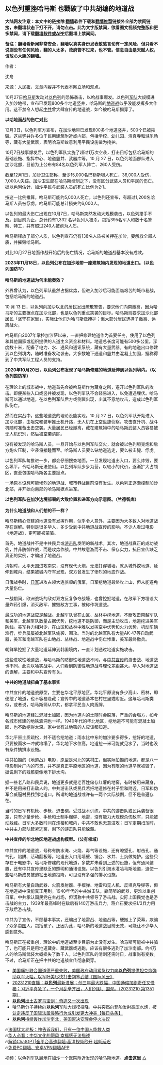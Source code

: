  <!-- 面包屑导航 --> <h2>以色列重挫哈马斯 也戳破了中共胡编的地道战</h2> <p class="notice"><b>大陆网友注意：本文中的链接除 <a href="https://github.com/bannedbook/fanqiang" >翻墙</a>软件下载和<a href="https://github.com/killgcd/justmysocks/blob/master/README.md">翻墙推荐</a>链接外全部为禁网链接，未翻墙状态下打不开，请勿点击。此为文字版禁闻，欲看图文视频完整版和更多禁闻，请下载<a href="https://github.com/bannedbook/fanqiang">翻墙软件或APP</a>后翻墙上禁闻网。</p><p>备注：翻墙看新闻非常安全，翻墙以真实身份发表敏感言论有一定风险，但只看不说则没有任何风险，翻的人太多，政府管不过来，也不管。信息自由是天赋人权，请放心大胆的翻墙。</b></p>  <div class="entry"> <p>作者：</p> <p>		沈舟</p> <p>来源：<span class='wp_keywordlink_affiliate'><a href="https://renminbao.com/" title="人民报" target="_blank">人民报</a></span>，文章内容并不代表本网立场和观点。</p> <p>10月27日<a href="https://www.bannedbook.org/bnews/tag/%e5%93%88%e9%a9%ac%e6%96%af/" class="st_tag internal_tag" rel="tag" title="标签 哈马斯 下的日志">哈马斯</a>发动对<a href="https://www.bannedbook.org/bnews/tag/%e4%bb%a5%e8%89%b2%e5%88%97/" class="st_tag internal_tag" rel="tag" title="标签 以色列 下的日志">以色列</a>的恐怖袭击，以哈战事爆发。以色列<a href="https://www.bannedbook.org/bnews/tag/%E5%86%9B%E9%98%9F/" class="st_tag internal_tag" rel="tag" title="标签 军队 下的日志">军队</a>大规模进入加沙地带，宣布已发现800多个地道竖井，哈马斯的<a href="https://www.bannedbook.org/bnews/tag/%E5%9C%B0%E9%81%93%E6%88%98/" class="st_tag internal_tag" rel="tag" title="标签 地道战 下的日志">地道战</a>似乎没能发挥多大作用。这不禁令人想起<a href="https://www.bannedbook.org/bnews/tag/%e4%b8%ad%e5%85%b1/" class="st_tag internal_tag" rel="tag" title="标签 中共 下的日志">中共</a>曾大肆宣传的地道战，如今被哈马斯揭穿了。</p> <p><b>以哈地面战的伤亡对比</b></p> <p>12月3日，以色列军方宣布，在加沙地带已发现800多个地道竖井，500个已被摧毁。这些竖井许多位于民用建筑附近或内部，包括学校、幼儿园、清真寺和游乐场等，藏有大量武器，表明哈马斯故意利用平民设施做为掩护。</p> <p>10月7日战事爆发后，以色列军队实施了超过1万次空袭，打击目标包括哈马斯的基础设施、指挥中心、地道竖井、武器库等。10 月 27 日，以色列地面部队进入加沙北部，目前为止公布有84名以色列军人阵亡、260人受伤。</p> <p>截至12月1日，加沙卫生部称，至少15,000名巴勒斯坦人死亡，36,000人受伤，7,000人失踪。加沙卫生部在哈马斯控制之下，没有区分武装人员和平民的伤亡。据以色列估计，加沙平民与武装人员的死亡比例为2:1。</p> <p>按这一比例推算，哈马斯可能约5,000人死亡。以色列还宣布，有超过1,200名哈马斯人员被俘虏。哈马斯可能总计损失约6,000人。</p> <p>以色列的最大伤亡出现在10月7日，哈马斯突然发动大规模袭击，以色列措手不及。到目前为止，总计约有1,332 名以色列人被杀，包括395名军人和数十名警察、特工，并有超过240人被虏为人质。</p> <p>哈马斯释放了部分人质，以色列宣布仍有138名人质被关押在加沙，要解救全部人质，并摧毁哈马斯。</p> <p>对比10月27日地面作战开始后的伤亡情况，哈马斯的地道战基本没有成效。</p> <p> <a target=_blank href=https://i1.wp.com/www.renminbao.com/rmb/article_images/2023/12/10/didao1.jpg></a><b>2023年11月18日，以色列公布在加沙地带一座建筑物内发现的地道出口。（以色列国防军）</b><br /> <br /><b>哈马斯的地道战为何未能奏效？</b></p> <p>外界曾认为，以色列军队虽然占据优势，但进入加沙后可能面临艰苦的城市巷战，包括哈马斯的地道战。</p> <p>10 月 13 日，以色列向加沙以北的居民发出疏散警告，要求他们向南撤离，因为哈马斯的主要据点在加沙北部，也是以色列重点突袭的目标。哈马斯则要求加沙北部居民「坚守在家里」，实际让他们为哈马斯做掩护；但大部分居民选择了撤离、远离战火。</p> <p>哈马斯自2007年掌控加沙萨以来，一直把修建地道作为首要任务，使用了以色列和其他国家或组织提供的人道主义资金和材料。地道总长度可能有500多公里，深度数十米，配备了电力、水、通风和通讯系统，藏有大量武器。有的地道出口修建到以色列境内，随时准备发动袭击。大多数地下通道和竖井由混凝土加固，据称得到了中共军队工程人员的支持。</p> <p> <a target=_blank href=https://i1.wp.com/www.renminbao.com/rmb/article_images/2023/12/10/didao2.jpg></a><b>2020年10月20日，以色列公布发现了哈马斯修建的地道延伸到以色列境内。（以色列国防军）</b><br /> <br />在理论上的城市战中，地道首先会被哈马斯作为藏身之所，避开以色列军队的攻击。即便某些入口或竖井被发现，以色列军队不会轻易进入，以免遭遇埋伏。哈马斯可以通过地道，在以色列军队后方或侧翼出现，出其不意地攻击，造成以色列军队伤亡。</p> <p>然而在实战中，这些地道战的理论没能实现。10 月 27 日，以色列军队开始进入加沙北部，由坦克和装甲推土机开路，无人机在上空盘旋侦察，攻击直升机、战斗机随时准备出击空袭。大量居民已经撤离，藏在建筑物中的哈马斯武装人员容易被无人机识别，然后被空袭清除。</p> <p>没有被发现的哈马斯人员，一旦开始与以色列军队交火，就会被以色列坦克炮和后方炮火压制，空袭将接踵而至。哈马斯人员要么钻地道逃走，要么被击毙、俘虏。</p> <p>以色列军队每推进一步，都会仔细搜查地面，一旦发现地道出入口，要么炸毁，要么填平，令哈马斯无法使用。以色列军队步步为营，以较小的代价，逐渐扩大占领区，直至包围哈马斯各主要据点。</p>  <p>一场原本设想可能惨烈的地道战、城市巷战目前没有发生。以色列正逐渐控制加沙北部，并开始向南部的哈马斯据点进军。</p> <p> <a target=_blank href=https://i1.wp.com/www.renminbao.com/rmb/article_images/2023/12/10/didao3.jpg></a><b>以色列军队在加沙边境部署的大致位置和进军方向示意图。（兰德智库）</b><br /> <br /><b>为什么地道战和人们想的不一样？</b></p> <p>哈马斯精心修建的地道没有发挥作用，似乎令人意外，主要因为大多数人对地道战存在误解。特别是很多华人，多少受到中共地道战宣传的影响，不少人看过电影《地道战》，更可能被蒙骗。</p> <p>首先，地道战并不是中共民兵或<a href="https://www.bannedbook.org/bnews/tag/%e6%b8%b8%e5%87%bb%e9%98%9f/" class="st_tag internal_tag" rel="tag" title="标签 游击队 下的日志">游击队</a>发明的新战术。其次，地道战真正的成功战例，并非防御作战，而是攻势作战。中共故意游而不击、保存实力，抗日宣传缺乏真正的实例，才编出了地道战。</p> <p>清朝时，太平天国进攻南京，没有现代火炮，无法打穿城墙，就从城外挖地道、延伸到城内，结果被城内守军发现，双方曾发生了惨烈的地底作战。</p> <p>日俄战争时，<a href="https://www.bannedbook.org/bnews/tag/%e6%97%a5%e5%86%9b/" class="st_tag internal_tag" rel="tag" title="标签 日军 下的日志">日军</a>进攻占领大连旅顺的俄军，日军挖地道最终攻上山，但未能避免大量伤亡。</p> <p>一战期间，欧洲战场的敌对双方反复争夺战壕，也曾挖掘地道，在敌军下方埋设大量炸药引爆，消灭敌军、摧毁敌方工事，被称作坑道战。</p> <p>最成功的地道战应是越战。北越军队曾在山区、丛林中挖地道，不断攻击南越军队和美军，北越军队数量占据优势，挖地道不是防御，而是主动攻击，地道挖进美军防线。美军兵力相对少，在山区和丛林中难以发挥空中优势和火力优势，机动车辆难行，步兵屡屡被北越军队偷袭、围攻。当时的北越军队有大量AK-47等自动武器，美军和南越军队在山地战、丛林战、地道战中伤亡惨重，美军最终撤兵。</p> <p>朝鲜早挖掘了大量地道延伸到韩国境内，一直计划通过地道实施攻击。</p> <p>这些进攻性地道战，与哈马斯的防御性地道战不同，与<a href="https://www.bannedbook.org/bnews/tag/%E4%B8%AD%E5%85%B1%E5%AE%A3%E4%BC%A0/" class="st_tag internal_tag" rel="tag" title="标签 中共宣传 下的日志">中共宣传</a>的游击战、地道战也不同。此次以哈实战中，人们看到防御性地道战与理论差距甚大。华人对地道战的误解，主要和中共宣传有关。</p>  <p><b>中共的地道战扭曲了基本事实</b></p> <p>中共宣传的地道战原型，主要在华北平原地区。华北平原没有多少高山、密林，即便挖了地道，也不容易隐藏；宣传中的地道基本在村庄里或附近。这与哈马斯类似，或者说，哈马斯师从中共，都拿平民当人肉盾牌。</p> <p>哈马斯的地道经过混凝土加固，因为地道内的土随时会脱落，严重的会塌方，如今各城市修建的地铁涵洞也一样。1940年代的华北地区，挖地道不可能有混凝土加固，也不敢挖得太深。家中曾有过地窖的人应该都知道。</p> <p>华北平原土质疏松，并不适合挖地道；雨水比中东的加沙要多得多，挖好的地道，只要被雨水一冲就垮塌了。华北地下水位高，地道挖一米可能就见水了，当时也没有条件搞排水设施。</p> <p>中共拍摄的《地道战》电影，原型是河北的某村庄，但实际拍摄的地道，都是八一电影制片厂内的布景，并不是真正平原地区的地道，因为有限的地道早就被毁了，据说剩下的残骸更像地下排水沟。</p> <p>据一些老八路和民兵说，地道更多就是老百姓储存红薯的地窖，有时被用来藏身，并不是用来打击敌人的。中共游击队或民兵若把地道修在村子里和附近，日军和伪军会威逼村民找到地道口，所谓的地道战或许有一两个实际战例，但不是普遍存在。</p> <p>当时的日军有机枪、步枪、迫击砲，受过战术训练，中共的游击队或民兵装备很差，只有少量步枪、手枪和土制手榴弹、地雷，没有能力大规模杀伤敌军，只能被动躲藏。日军大多数时间在炮楼和城内，中共不敢也无意进攻；日军定期扫荡时，中共主力部队赶紧逃离，剩下的游击队只能躲藏。</p> <p> <a target=_blank href=https://i1.wp.com/www.renminbao.com/rmb/article_images/2023/12/10/didao4.jpg></a><b>中共宣传的华北地区地道战虚构模型。（公有领域）</b><br /> <br />中共宣传的地道战，号称有防水淹、火烧、毒气等设施，还有瞭望孔、射击孔、通气孔、陷阱、活动翻板等，地道出入口用墙壁、锅台、水井、土炕做掩护。这些只存在于电影中，哈马斯修建的现代地道，多数并未看到上述的设施，但有通风装置，还有中共宣传里缺乏的照明和通讯设施。以色列引海水灌哈马斯地道，迫使一些哈马斯成员被迫钻出地道投降，可见没有多强的排水设施。</p> <p>哈马斯有大量自动武器、火箭发射器、手榴弹、地雷和无人机、反坦克导弹等，但在地道战中没能真正用到。1940年代的中共游击队，靠简陋的武器，更难以重创日军。中共承认国民党在主战场，但谎称中共领导了游击战。实际上国民党也是游击战的主力，1939年最高峰时在敌后有140万游击兵力，蒋介石要求把1/3兵力用于敌后游击战。</p> <p>中共为了宣传，不顾基本事实，还编出了地雷战、地道战等，硬搬上了荧幕，欺骗了众多<span class='wp_keywordlink_affiliate'><a href="https://www.bannedbook.org/" title="中国" target="_blank">中国</a></span>人，包括孩子。正因为此，哈马斯的地道战目前无效，可能让不少华人感到意外。</p>  <p>哈马斯正在被重创，理论中的地道战至少目前为止没有发生。哈马斯可能被中共骗了，也可能只是用地道藏身、藏武器或逃跑，应该有很多逃到了加沙南部。约4万人的哈马斯武装大概损失了数千人，以色列军队的清剿还需时日，战事尚有变数。不过，哈马斯正在把中共的地道战宣传彻底戳穿。</p> <!--<div id="taboola-mid-1"></div>--><ul class='op-related-articles' title='相关阅读'> <li><a href='https://www.bannedbook.org/bnews/bannedvideo/20231210/1972141.html' target='_blank'>美国痛批联合国道德严重失败，美国政府动用紧急权力向<b>以色列</b>提供坦克炮弹助以军灭哈，以军吁美尽快打击胡塞武装【国际风云】</a></li> <li><a href='https://www.bannedbook.org/bnews/sohnews/20231210/1972128.html' target='_blank'>20231210直播：<b>以色列</b>最新进展；创三年最大跌幅，中国通缩加剧责任又怪猪；习近平真急了，一个月乱拳齐出，人们沉默、围观。（20231210 第1351期）</a></li> <li><a href='https://www.bannedbook.org/bnews/cnnews/20231210/1972114.html' target='_blank'><b>以色列</b>出土古罗马宝剑：奇迹又一次出现</a></li> <li><a href='https://www.bannedbook.org/bnews/bannedvideo/20231210/1972050.html' target='_blank'>哈马斯分子持续向<b>以色列</b>军队大规模投降，中共突然向菲船发射高压水炮，被认定违反了国际法属侵略行为或引发更大冲突【每日头条】</a></li> <li><a href='https://www.bannedbook.org/bnews/worldnews/20231210/1971974.html' target='_blank'><b>以色列</b>持续轰炸加沙南北，美国否决安理会停火决议</a></li> </ul> <p class="texttj"> 🔥<a href="https://www.bannedbook.org/bnews/ssgc/20230219/1850782.html" target="_blank">法国犹太老板：神告诉我们，只有一位中国人能救人类</a><br/> 🔥<a href="https://www.bannedbook.org/bnews/comments/20220220/1694796.html" target="_blank">华人必看：中华文化的飓风 幸福感无法描述</a><br/> 🔥<a href="https://github.com/bannedbook/fanqiang/wiki/V2ray%E6%9C%BA%E5%9C%BA" target="_blank">解锁ChatGPT|全平台高速翻墙:高清视频秒开,超低延迟</a><br/> 🔥<a href="https://github.com/bannedbook/fanqiang/wiki/%E7%A6%81%E9%97%BB%E7%BD%91%E5%AE%89%E5%8D%93%E7%BF%BB%E5%A2%99%E6%96%B0%E9%97%BBAPP" target="_blank">免费PC翻墙、安卓VPN翻墙APP</a><br/> </p><p>视频：以色列军队展示在加沙一个医院附近发现的哈马斯地道。<b><a href=https://www.idf.il/en/mini-sites/hamas-israel-war-23/war-on-hamas-2023-resources/idf-exposes-dozens-of-meters-of-a-tunnel-system/ target=_blank>点击这里</a></b> △</p><a name='sharetosocial'></a> <div style="margin-bottom:5px;padding-bottom:5px;clear:both"> <div id="archive-pix-1" class="banner-ads"> <!-- AuctionX Display platform tag START --> <div id="27602x728x90x621x_ADSLOT1" clicktrack="%%CLICK_URL_ESC%%"></div>  <!-- AuctionX Display platform tag END --> </div> <div id="archive-pix-2" class="banner-ads"> <!-- AuctionX Display platform tag START --> <div id="27556x300x250x621x_ADSLOT1" clicktrack="%%CLICK_URL_ESC%%" style="margin:0 auto;text-align:center"></div>  <!-- AuctionX Display platform tag END --> </div> </div>  <div id="archive-pix-1" class="banner-ads"> <!-- AuctionX Display platform tag START --> <div id="27603x728x90x621x_ADSLOT1" clicktrack="%%CLICK_URL_ESC%%"></div>  <!-- AuctionX Display platform tag END --> </div> </div><!--END ENTRY--> 